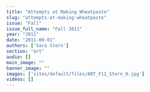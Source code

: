 ```yaml
---
title: "Attempts at Making Wheatpaste"
slug: "attempts-at-making-wheatpaste"
issue: "Fall"
issue_full_name: "Fall 2011"
year: "2011"
date: "2011-09-01"
authors: ['Sara Stern']
section: "art"
audio: []
main_image: ""
banner_image: ""
images: ['sites/default/files/ART_F11_Stern_0.jpg']
videos: []
---
```


